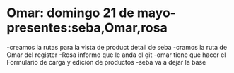 # Omar: domingo 21 de mayo-presentes:seba,Omar,rosa
-creamos la rutas para la vista de product detail de seba
-cramos la ruta de Omar del register
-Rosa informo que le anda el git
-omar tiene que hacer el Formulario de carga y edición de productos
-seba va a dejar la base


